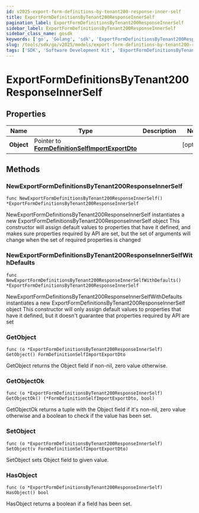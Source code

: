 ```yaml
---
id: v2025-export-form-definitions-by-tenant200-response-inner-self
title: ExportFormDefinitionsByTenant200ResponseInnerSelf
pagination_label: ExportFormDefinitionsByTenant200ResponseInnerSelf
sidebar_label: ExportFormDefinitionsByTenant200ResponseInnerSelf
sidebar_class_name: gosdk
keywords: ['go', 'Golang', 'sdk', 'ExportFormDefinitionsByTenant200ResponseInnerSelf', 'V2025ExportFormDefinitionsByTenant200ResponseInnerSelf'] 
slug: /tools/sdk/go/v2025/models/export-form-definitions-by-tenant200-response-inner-self
tags: ['SDK', 'Software Development Kit', 'ExportFormDefinitionsByTenant200ResponseInnerSelf', 'V2025ExportFormDefinitionsByTenant200ResponseInnerSelf']
---
```


# ExportFormDefinitionsByTenant200ResponseInnerSelf

## Properties

Name | Type | Description | Notes
------------ | ------------- | ------------- | -------------
**Object** | Pointer to [**FormDefinitionSelfImportExportDto**](form-definition-self-import-export-dto) |  | [optional] 

## Methods

### NewExportFormDefinitionsByTenant200ResponseInnerSelf

`func NewExportFormDefinitionsByTenant200ResponseInnerSelf() *ExportFormDefinitionsByTenant200ResponseInnerSelf`

NewExportFormDefinitionsByTenant200ResponseInnerSelf instantiates a new ExportFormDefinitionsByTenant200ResponseInnerSelf object
This constructor will assign default values to properties that have it defined,
and makes sure properties required by API are set, but the set of arguments
will change when the set of required properties is changed

### NewExportFormDefinitionsByTenant200ResponseInnerSelfWithDefaults

`func NewExportFormDefinitionsByTenant200ResponseInnerSelfWithDefaults() *ExportFormDefinitionsByTenant200ResponseInnerSelf`

NewExportFormDefinitionsByTenant200ResponseInnerSelfWithDefaults instantiates a new ExportFormDefinitionsByTenant200ResponseInnerSelf object
This constructor will only assign default values to properties that have it defined,
but it doesn't guarantee that properties required by API are set

### GetObject

`func (o *ExportFormDefinitionsByTenant200ResponseInnerSelf) GetObject() FormDefinitionSelfImportExportDto`

GetObject returns the Object field if non-nil, zero value otherwise.

### GetObjectOk

`func (o *ExportFormDefinitionsByTenant200ResponseInnerSelf) GetObjectOk() (*FormDefinitionSelfImportExportDto, bool)`

GetObjectOk returns a tuple with the Object field if it's non-nil, zero value otherwise
and a boolean to check if the value has been set.

### SetObject

`func (o *ExportFormDefinitionsByTenant200ResponseInnerSelf) SetObject(v FormDefinitionSelfImportExportDto)`

SetObject sets Object field to given value.

### HasObject

`func (o *ExportFormDefinitionsByTenant200ResponseInnerSelf) HasObject() bool`

HasObject returns a boolean if a field has been set.


